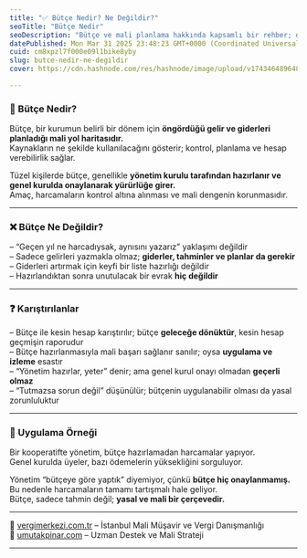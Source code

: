 ```yaml
---
title: "✅ Bütçe Nedir? Ne Değildir?"
seoTitle: "Bütçe Nedir"
seoDescription: "Bütçe ve mali planlama hakkında kapsamlı bir rehber; doğru bütçe nedir, nasıl hazırlanır, nelere dikkat edilmesi gerekir"
datePublished: Mon Mar 31 2025 23:48:23 GMT+0000 (Coordinated Universal Time)
cuid: cm8xpzl7f000e09l1bike8yby
slug: butce-nedir-ne-degildir
cover: https://cdn.hashnode.com/res/hashnode/image/upload/v1743464896482/04b517ef-2330-4d69-85b7-b0ec2f140169.webp

---
```


### 🔹 Bütçe Nedir?

Bütçe, bir kurumun belirli bir dönem için **öngördüğü gelir ve giderleri planladığı mali yol haritasıdır.**  
Kaynakların ne şekilde kullanılacağını gösterir; kontrol, planlama ve hesap verebilirlik sağlar.

Tüzel kişilerde bütçe, genellikle **yönetim kurulu tarafından hazırlanır ve genel kurulda onaylanarak yürürlüğe girer.**  
Amaç, harcamaların kontrol altına alınması ve mali dengenin korunmasıdır.

---

### ❌ Bütçe Ne Değildir?

– “Geçen yıl ne harcadıysak, aynısını yazarız” yaklaşımı değildir  
– Sadece gelirleri yazmakla olmaz; **giderler, tahminler ve planlar da gerekir**  
– Giderleri artırmak için keyfi bir liste hazırlığı değildir  
– Hazırlandıktan sonra unutulacak bir evrak **hiç değildir**

---

### ❓ Karıştırılanlar

– Bütçe ile kesin hesap karıştırılır; bütçe **geleceğe dönüktür**, kesin hesap geçmişin raporudur  
– Bütçe hazırlanmasıyla mali başarı sağlanır sanılır; oysa **uygulama ve izleme** esastır  
– “Yönetim hazırlar, yeter” denir; ama genel kurul onayı olmadan **geçerli olmaz**  
– “Tutmazsa sorun değil” düşünülür; bütçenin uygulanabilir olması da yasal zorunluluktur

---

### 🧠 Uygulama Örneği

Bir kooperatifte yönetim, bütçe hazırlamadan harcamalar yapıyor.  
Genel kurulda üyeler, bazı ödemelerin yüksekliğini sorguluyor.

Yönetim “bütçeye göre yaptık” diyemiyor, çünkü **bütçe hiç onaylanmamış.**  
Bu nedenle harcamaların tamamı tartışmalı hale geliyor.  
Bütçe, sadece tahmin değil; **yasal ve mali bir çerçevedir.**

---

📎 [vergimerkezi.com.tr](https://vergimerkezi.com.tr) – İstanbul Mali Müşavir ve Vergi Danışmanlığı  
📎 [umutakpinar.com](https://umutakpinar.com) – Uzman Destek ve Mali Strateji

---